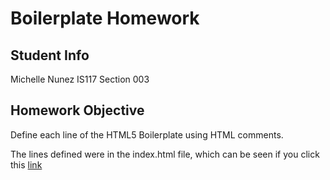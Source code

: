 # Boilerplate Homework

## Student Info
Michelle Nunez
IS117 Section 003

## Homework Objective
Define each line of the HTML5 Boilerplate using HTML comments. 

The lines defined were in the index.html file, which can be seen if you click this [link](https://github.com/mpn6/boilerplate-example/blob/master/index.html "Link to index.html file")
